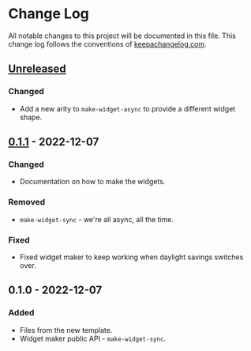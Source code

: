 # Change Log
All notable changes to this project will be documented in this file. This change log follows the conventions of [keepachangelog.com](http://keepachangelog.com/).

## [Unreleased]
### Changed
- Add a new arity to `make-widget-async` to provide a different widget shape.

## [0.1.1] - 2022-12-07
### Changed
- Documentation on how to make the widgets.

### Removed
- `make-widget-sync` - we're all async, all the time.

### Fixed
- Fixed widget maker to keep working when daylight savings switches over.

## 0.1.0 - 2022-12-07
### Added
- Files from the new template.
- Widget maker public API - `make-widget-sync`.

[Unreleased]: https://sourcehost.site/your-name/advent-of-code-22/compare/0.1.1...HEAD
[0.1.1]: https://sourcehost.site/your-name/advent-of-code-22/compare/0.1.0...0.1.1
